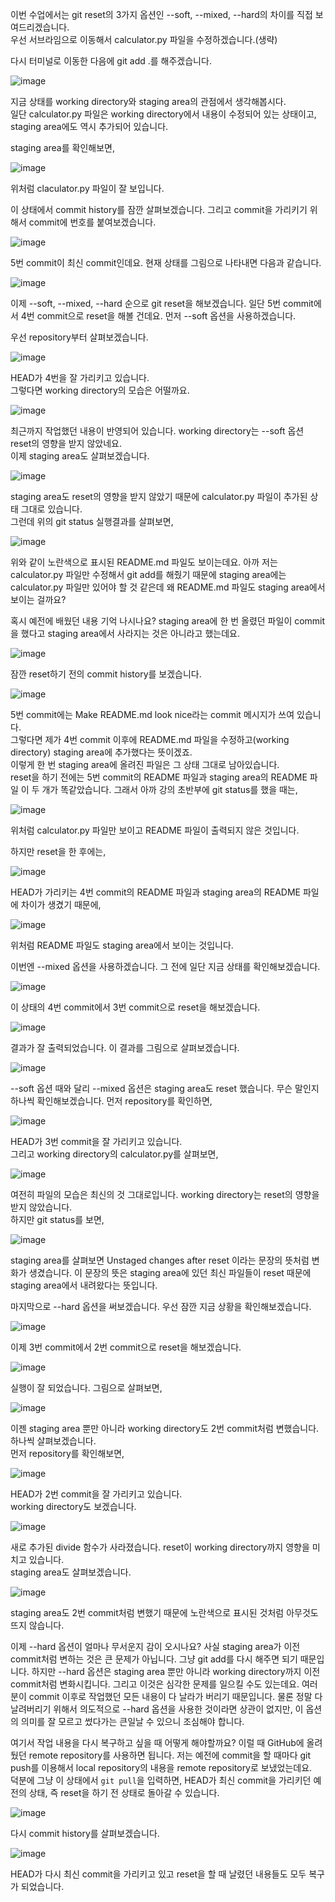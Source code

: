 이번 수업에서는 git reset의 3가지 옵션인 --soft, --mixed, --hard의 차이를 직접 보여드리겠습니다.   
우선 서브라임으로 이동해서 calculator.py 파일을 수정하겠습니다.(생략)

다시 터미널로 이동한 다음에 git add .를 해주겠습니다.

![image](https://user-images.githubusercontent.com/64893709/97144842-877d1c00-17a8-11eb-898a-ed23d9ed54e9.png)

지금 상태를 working directory와 staging area의 관점에서 생각해봅시다.   
일단 calculator.py 파일은 working directory에서 내용이 수정되어 있는 상태이고, staging area에도 역시 추가되어 있습니다.

staging area를 확인해보면,

![image](https://user-images.githubusercontent.com/64893709/97145010-d7f47980-17a8-11eb-933d-30adafed6603.png)

위처럼 claculator.py 파일이 잘 보입니다.

이 상태에서 commit history를 잠깐 살펴보겠습니다. 그리고 commit을 가리키기 위해서 commit에 번호를 붙여보겠습니다.

![image](https://user-images.githubusercontent.com/64893709/97145103-03776400-17a9-11eb-97f0-66a8b77078d3.png)

5번 commit이 최신 commit인데요. 현재 상태를 그림으로 나타내면 다음과 같습니다. 

![image](https://user-images.githubusercontent.com/64893709/97145216-30c41200-17a9-11eb-9845-3c848c93b8e0.png)

이제 --soft, --mixed, --hard 순으로 git reset을 해보겠습니다. 일단 5번 commit에서 4번 commit으로 reset을 해볼 건데요. 먼저 --soft 옵션을 사용하겠습니다.

우선 repository부터 살펴보겠습니다.

![image](https://user-images.githubusercontent.com/64893709/97145400-7d0f5200-17a9-11eb-89b0-53d566023961.png)

HEAD가 4번을 잘 가리키고 있습니다.   
그렇다면 working directory의 모습은 어떨까요.

![image](https://user-images.githubusercontent.com/64893709/97145600-cf507300-17a9-11eb-8328-17e177d411e5.png)

최근까지 작업했던 내용이 반영되어 있습니다. working directory는 --soft 옵션 reset의 영향을 받지 않았네요.   
이제 staging area도 살펴보겠습니다.

![image](https://user-images.githubusercontent.com/64893709/97148369-5dc6f380-17ae-11eb-89ee-51453d0b0131.png)

staging area도 reset의 영향을 받지 않았기 때문에 calculator.py 파일이 추가된 상태 그대로 있습니다.   
그런데 위의 git status 실행결과를 살펴보면,

![image](https://user-images.githubusercontent.com/64893709/97148497-9535a000-17ae-11eb-8681-905be3d1c089.png)

위와 같이 노란색으로 표시된 README.md 파일도 보이는데요. 아까 저는 calculator.py 파일만 수정해서 git add를 해줬기 때문에 staging area에는 calculator.py 파일만 있어야 할 것 같은데 왜 README.md 파일도 staging area에서 보이는 걸까요?

혹시 예전에 배웠던 내용 기억 나시나요? staging area에 한 번 올렸던 파일이 commit을 했다고 staging area에서 사라지는 것은 아니라고 했는데요.

![image](https://user-images.githubusercontent.com/64893709/97148790-0d9c6100-17af-11eb-9f73-e45d3e1f74bc.png)

잠깐 reset하기 전의 commit history를 보겠습니다.

![image](https://user-images.githubusercontent.com/64893709/97148941-49cfc180-17af-11eb-8ef8-a85041be6400.png)

5번 commit에는 Make README.md look nice라는 commit 메시지가 쓰여 있습니다.   
그렇다면 제가 4번 commit 이후에 README.md 파일을 수정하고(working directory) staging area에 추가했다는 뜻이겠죠.   
이렇게 한 번 staging area에 올려진 파일은 그 상태 그대로 남아있습니다.   
reset을 하기 전에는 5번 commit의 README 파일과 staging area의 README 파일 이 두 개가 똑같았습니다.
그래서 아까 강의 초반부에 git status를 했을 때는,

![image](https://user-images.githubusercontent.com/64893709/97149289-e3976e80-17af-11eb-9b26-58134fd49b65.png)

위처럼 calculator.py 파일만 보이고 README 파일이 출력되지 않은 것입니다.

하지만 reset을 한 후에는, 

![image](https://user-images.githubusercontent.com/64893709/97149538-3a9d4380-17b0-11eb-9c88-0816166d640f.png)

HEAD가 가리키는 4번 commit의 README 파일과 staging area의 README 파일에 차이가 생겼기 때문에,

![image](https://user-images.githubusercontent.com/64893709/97149579-48eb5f80-17b0-11eb-9490-278336da8050.png)

위처럼 README 파일도 staging area에서 보이는 것입니다.

이번엔 --mixed 옵션을 사용하겠습니다. 그 전에 일단 지금 상태를 확인해보겠습니다.

![image](https://user-images.githubusercontent.com/64893709/97149740-82bc6600-17b0-11eb-8acd-6c496bb56d1b.png)

이 상태의 4번 commit에서 3번 commit으로 reset을 해보겠습니다.

![image](https://user-images.githubusercontent.com/64893709/97149952-c911c500-17b0-11eb-9b57-1e35ccccfc52.png)

결과가 잘 출력되었습니다. 이 결과를 그림으로 살펴보겠습니다.

![image](https://user-images.githubusercontent.com/64893709/97150084-f6f70980-17b0-11eb-9dba-af4b32781446.png)

--soft 옵션 때와 달리 --mixed 옵션은 staging area도 reset 했습니다. 무슨 말인지 하나씩 확인해보겠습니다. 먼저 repository를 확인하면,

![image](https://user-images.githubusercontent.com/64893709/97150168-1726c880-17b1-11eb-9a68-cf186c7a691a.png)

HEAD가 3번 commit을 잘 가리키고 있습니다.   
그리고 working directory의 calculator.py를 살펴보면, 

![image](https://user-images.githubusercontent.com/64893709/97150272-39204b00-17b1-11eb-809e-22337bc109ec.png)

여전히 파일의 모습은 최신의 것 그대로입니다. working directory는 reset의 영향을 받지 않았습니다.   
하지만 git status를 보면,

![image](https://user-images.githubusercontent.com/64893709/97150475-80a6d700-17b1-11eb-897a-17b5cb00e515.png)

staging area를 살펴보면 Unstaged changes after reset 이라는 문장의 뜻처럼 변화가 생겼습니다. 이 문장의 뜻은 staging area에 있던 최신 파일들이 reset 때문에 staging area에서 내려왔다는 뜻입니다. 

마지막으로 --hard 옵션을 써보겠습니다. 우선 잠깐 지금 상황을 확인해보겠습니다.

![image](https://user-images.githubusercontent.com/64893709/97150717-e4310480-17b1-11eb-9772-1e132b3ac794.png)

이제 3번 commit에서 2번 commit으로 reset을 해보겠습니다.

![image](https://user-images.githubusercontent.com/64893709/97150821-088ce100-17b2-11eb-9cc4-a70098017cdb.png)

실행이 잘 되었습니다. 그림으로 살펴보면,

![image](https://user-images.githubusercontent.com/64893709/97150915-2c502700-17b2-11eb-94be-130035d4d3a3.png)

이젠 staging area 뿐만 아니라 working directory도 2번 commit처럼 변했습니다. 하나씩 살펴보겠습니다.   
먼저 repository를 확인해보면,

![image](https://user-images.githubusercontent.com/64893709/97151017-4ab62280-17b2-11eb-8969-3df0ca20fc50.png)

HEAD가 2번 commit을 잘 가리키고 있습니다.   
working directory도 보겠습니다.

![image](https://user-images.githubusercontent.com/64893709/97151139-6de0d200-17b2-11eb-977c-fdf634c80e7d.png)

새로 추가된 divide 함수가 사라졌습니다. reset이 working directory까지 영향을 미치고 있습니다.   
staging area도 살펴보겠습니다.

![image](https://user-images.githubusercontent.com/64893709/97151288-a97b9c00-17b2-11eb-9677-0851d1c23df6.png)

staging area도 2번 commit처럼 변했기 때문에 노란색으로 표시된 것처럼 아무것도 뜨지 않습니다.

이제 --hard 옵션이 얼마나 무서운지 감이 오시나요? 사실 staging area가 이전 commit처럼 변하는 것은 큰 문제가 아닙니다. 그냥 git add를 다시 해주면 되기 때문입니다.
하지만 --hard 옵션은 staging area 뿐만 아니라 working directory까지 이전 commit처럼 변화시킵니다. 그리고 이것은 심각한 문제를 일으킬 수도 있는데요.
여러분이 commit 이후로 작업했던 모든 내용이 다 날라가 버리기 때문입니다. 물론 정말 다 날려버리기 위해서 의도적으로 --hard 옵션을 사용한 것이라면 상관이 없지만, 이 옵션의 의미를 잘 모르고 썼다가는 큰일날 수 있으니 조심해야 합니다.

여기서 작업 내용을 다시 복구하고 싶을 때 어떻게 해야할까요? 이럴 때 GitHub에 올려뒀던 remote repository를 사용하면 됩니다. 저는 예전에 commit을 할 때마다 git push를 이용해서 local repository의 내용을 remote repository로 보냈었는데요.   
덕분에 그냥 이 상태에서 ```git pull```을 입력하면, HEAD가 최신 commit을 가리키던 예전의 상태, 즉 reset을 하기 전 상태로 돌아갈 수 있습니다.

![image](https://user-images.githubusercontent.com/64893709/97152090-c2d11800-17b3-11eb-90e2-b6139377d99b.png)

다시 commit history를 살펴보겠습니다.

![image](https://user-images.githubusercontent.com/64893709/97152151-d9776f00-17b3-11eb-8c6e-7b862fb3beae.png)

HEAD가 다시 최신 commit을 가리키고 있고 reset을 할 때 날렸던 내용들도 모두 복구가 되었습니다.
